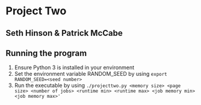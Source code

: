 # Project Two
## Seth Hinson & Patrick McCabe
## Running the program
1. Ensure Python 3 is installed in your environment
2. Set the environment variable RANDOM_SEED by using `export RANDOM_SEED=<seed number>`
3. Run the executable by using `./projecttwo.py <memory size> <page size> <number of jobs> <runtime min> <runtime max> <job memory min> <job memory max>'`